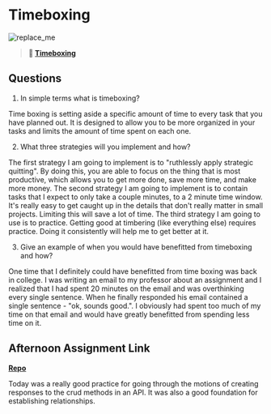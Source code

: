# Timeboxing

![replace_me](https://codeworks.blob.core.windows.net/public/assets/img/illustrations/placeholder.svg)
> **📖 [Timeboxing](https://codeworksacademy.com/fs-student-guide/resources/wk5/03-Timeboxing)**

## Questions

1. In simple terms what is timeboxing?

Time boxing is setting aside a specific amount of time to every task that you have planned out. It is designed to allow you to be more organized in your tasks and limits the amount of time spent on each one.

2. What three strategies will you implement and how?

The first strategy I am going to implement is to "ruthlessly apply strategic quitting". By doing this, you are able to focus on the thing that is most productive, which allows you to get more done, save more time, and make more money. The second strategy I am going to implement is to contain tasks that I expect to only take a couple minutes, to a 2 minute time window. It's really easy to get caught up in the details that don't really matter in small projects. Limiting this will save a lot of time. The third strategy I am going to use is to practice. Getting good at timbering (like everything else) requires practice. Doing it consistently will help me to get better at it.

3. Give an example of when you would have benefitted from timeboxing and how? 

One time that I definitely could have benefitted from time boxing was back in college. I was writing an email to my professor about an assignment and I realized that I had spent 20 minutes on the email and was overthinking every single sentence. When he finally responded his email contained a single sentence - "ok, sounds good.". I obviously had spent too much of my time on that email and would have greatly benefitted from spending less time on it.

## Afternoon Assignment Link

**[Repo](https://github.com/CALEBELLIOTT/Da-Planets-2-w5d3)**

Today was a really good practice for going through the motions of creating responses to the crud methods in an API. It was also a good foundation for establishing relationships. 
